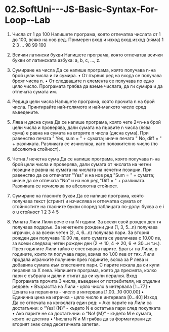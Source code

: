 # 02.SoftUni---JS-Basic-Syntax-For-Loop--Lab

1.	Числа от 1 до 100
Напишете програма, която отпечатва числата от 1 до 100, всяко на нов ред.
Примерен вход и изход
вход	изход
(няма)	1
2
3
…
98
99
100

2.	Всички латински букви
Напишете програма, която отпечатва всички букви от латинската азбука: a, b, c, …, z.

3.	Сумиране на числа
Да се напише програма, която получава n-на брой цели числа и ги сумира.
•	От първия ред на входа се получава броят числа n.
•	От следващите n елемента се получава по едно цяло число.
Програмата трябва да вземе числата, да ги сумира и да отпечата сумата им. 

4.	Редица цели числа
Напишете програма, която прочита n на брой числа. Принтирайте най-голямото и най-малкото число сред въведените.

5.	Лява и дясна сума
Да се напише програма, която чете 2*n-на брой цели числа и проверява,  дали сумата на първите n числа (лява сума) е равна на сумата на вторите n числа (дясна сума). При равенство печата " Yes, sum = " + сумата; иначе печата " No, diff = " + разликата. Разликата се изчислява, като положително число (по абсолютна стойност). 

6.	Четна / нечетна сума
Да се напише програма, която получава n-на брой цели числа и проверява, дали сумата от числата на четни позиции е равна на сумата на числата на нечетни позиции. При равенство да се отпечатат "Yes" и на нов ред "Sum = " + сумата; иначе да се отпечата "No" и на нов ред "Diff = " + разликата. Разликата се изчислява по абсолютна стойност. 

	
7.	Сумиране на гласните букви
Да се напише програма, която получава текст (стринг) и изчислява и отпечатва сумата от стойностите на гласните букви според таблицата по-долу:
буква	a	e	i	o	u
стойност	1	2	3	4	5

8.	Умната Лили 
Лили вече е на N години. За всеки свой рожден ден тя получава подарък. За нечетните рождени дни (1, 3, 5...n) получава играчки, а за всеки четен (2, 4, 6...n) получава пари. За втория рожден ден получава 10.00 лв, като сумата се увеличава с 10.00 лв, за всеки следващ четен рожден ден (2 -> 10, 4 -> 20, 6 -> 30...и т.н.). През годините Лили тайно е спестявала парите. Братът на Лили, в годините, които тя получава пари, взима по 1.00 лев от тях. Лили продала играчките получени през годините, всяка за P лева и добавила сумата към спестените пари. С парите искала да си купи пералня за X лева. Напишете програма, която да пресмята, колко пари е събрала и дали ѝ стигат да си купи пералня.
Вход
Програмата прочита 3 числа, въведени от потребителя, на отделни редове:
•	Възрастта на Лили - цяло число в интервала [1...77]
•	Цената на пералнята - число в интервала [1.00...10 000.00]
•	Единична цена на играчка - цяло число в интервала [0...40]
Изход
Да се отпечата на конзолата един ред:
•	Ако парите на Лили са достатъчни:
o	“Yes! {N}” - където N е остатъка пари след покупката
•	Ако парите не са достатъчни:
o	“No! {М}“ - където M е сумата, която не достига
•	Числата N и M трябва да за форматирани до вторият знак след десетичната запетая.



